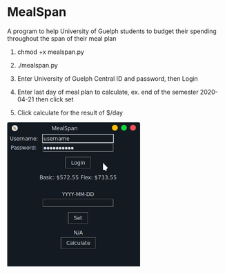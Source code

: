 # MealSpan
A program to help University of Guelph students to budget their spending throughout the span of their meal plan

1. chmod +x mealspan.py

2. ./mealspan.py

3. Enter University of Guelph Central ID and password, then Login

4. Enter last day of meal plan to calculate, ex. end of the semester 2020-04-21 then click set

5. Click calculate for the result of $/day

![preview](./preview.gif)
